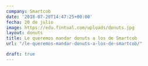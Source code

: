 ```yaml
---
company: Smartcob
date: '2018-07-20T14:47:25+00:00'
fecha: 20 de julio
image: https://edu.fintual.com/uploads/donuts.jpg
layout: donuts
title: Le queremos mandar donuts a los de Smartcob
url: "/le-queremos-mandar-donuts-a-los-de-smartcob/"

draft: true
---
```

